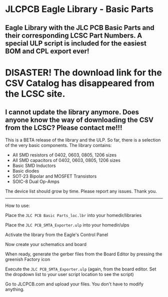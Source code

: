 # JLCPCB Eagle Library - Basic Parts
## Eagle Library with the JLC PCB Basic Parts and their corresponding LCSC Part Numbers. A special ULP script is included for the easiest BOM and CPL export ever!

# DISASTER! The download link for the CSV Catalog has disappeared from the LCSC site. 
## I cannot update the library anymore. Does anyone know the way of downloading the CSV from the LCSC? Please contact me!!!


This is a BETA release of the library and the ULP. So far, there is a selection of the very basic components. The library contains:
- All SMD resistors of 0402, 0603, 0805, 1206 sizes
- All SMD capacitors of 0402, 0603, 0805, 1206 sizes
- Basic SMD Inductors
- Basic diodes
- SOT-23 Bipolar and MOSFET Transistors
- SOIC-8 Dual Op-Amps

The device list should grow by time. Please report any issues. Thank you.

---
How to use:

Place the `JLC PCB Basic Parts_loc.lbr` into your homedir/libraries

Place the `JLC PCB_SMTA_Exporter.ulp` into your homedir/ulps

Activate the library from the Eagle's Control Panel

Now create your schematics and board

When ready, generate the gerber files from the Board Editor by pressing the greenish Factory icon

Execute the `JLC PCB_SMTA_Exporter.ulp` (again, from the board editor. Set the dropdown list to your user script location to see the script)

Go to JLCPCB.com and upload your files. You don't have to modify anything.

